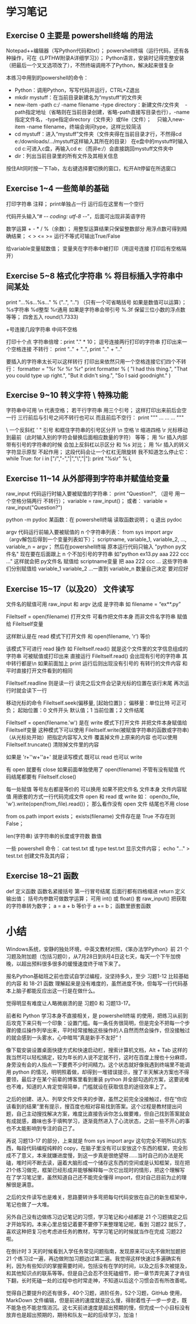 # 学习笔记

## Exercise 0 主要是 powershell终端 的用法

Notepad++编辑器（写Python代码和txt）；
powershell终端（运行代码，还有各种操作，可在《LPTHW附录A详细学习》）；
Python语言，安装时记得完整安装（把最后一个叉叉选项改了），不然终端调用不了Python，解决起来很复杂

本练习中用到的powershell的命令：
* Python：调用Python，写写代码并运行，CTRL+Z退出
* mkdir mystuff：在当前目录新建名为“mystuff”的文件夹
* new-item -path c:/ -name filename -type directory：新建文件/文件夹
    -path指定地址（省略则在当前目录创建，省略-path直接写目录也行），-name指定文件名，-type指定directory（文件夹）或file（文件）；
    只输入new-item -name filename，终端会询问type，这样比较简洁
* cd mystuff：进入“mystuff”文件夹（文件夹得在当前目录才行，不然得cd     e:/downloads/.../mystuff这样输入其所在的目录）
    在e盘中的mystuff时输入cd c:可进入c盘，再输入cd e:（而非e:/）会直接跳回mystuff文件夹中
* dir：列出当前目录里的所有文件及其相关信息

按住Alt同时按一下Tab，左右键选择要切换的窗口，松开Alt停留在所选窗口

## Exercise 1~4 一些简单的基础

打印字符串 注释；
print单独占一行 运行后在这里有一个空行

代码开头输入“# -*- coding: utf-8 -*-”，后面可出现非英语字符

数学运算 + - * / %（余数）；
用整型运算结果只保留整数部分 用浮点数可得到精确结果；
< > <= >= 运行不等式可输出True/False

给variable变量赋数值；
变量夹在字符串中被打印（用逗号连接 打印后有空格隔开）

## Exercise 5~8 格式化字符串 % 将目标插入字符串中间某处

print "...%s...%s..." % ("..", "..") （只有一个可省略括号 如果是数值可以运算）；
%s字符串 %d整型 %r通用 如果是字符串会带引号 %.3f 保留三位小数的浮点数 等等；
四舍五入 round(1.7333)

+号连接几段字符串 中间不空格

打印十个点 字符串倍增：print "." * 10；
逗号连接两行打印的字符串 打印出来一个空格连接 不转行：
    print ".." + "..",
    print ".." + ".."

要插入的字符串太长可以这样转行 打印出来依然只用一个空格连接它们四个不转行：
    formatter = "%r %r %r %r"
    print formatter % (
    "I had this thing.",
    "That you could type up right.",
    "But it didn't sing.",
    "So I said goodnight."
    )

## Exercise 9~10 转义字符 \ 特殊功能

字符串中可用 \n 代表空格；
若干行字符串 用三个引号；
这样打印出来前后会空一行 三行前后与引号之间不转行也可以 而且前后不空行：
    print """
    ...
    ...
    ...
    """

\\ 一个反斜杠 \' \" 引号 和框住字符串的引号区分开 \n 空格 \t 缩进四格 \r 光标移动到最前（此时输入别的字符会替换后面相应数量的字符） 等等；
用 %r 插入内部带有引号的字符串的时候 会加上反斜杠以示区分 和 %s 对比；
用 %r 插入的转义字符显示原型 不起作用；
这段代码会让一个杠杠无限旋转 我不知道怎么停止它：
    while True:
        for i in ["/","-","|","\\","|"]:
            print "%s\r" % i,

## Exercise 11~14 从外部得到字符串并赋值给变量

raw_input 代码运行时输入要被赋值的字符串：
print "Question?", （逗号 用一个空格分隔两行 不转行）；
variable = raw_input()；
或者：
variable = raw_input("Question?")

python -m pydoc 某函数：在 powershell终端 读取函数说明；
q 退出 pydoc

argv 代码运行前输入要被赋值的 n 个字符串列表：
from sys import argv （argv解包后得到一个变量列表如下）；
scriptname, variable_1, variable_2, ..., variable_n = argv；
然后在powershell终端 原本运行代码只输入 "python py文件名" 现在要在后面跟上 n 个不加引号的字符串 如"python ex13.py aaa 222 ccc ..." 这样就会把 py文件名 赋值给 scriptname变量 把 aaa 222 ccc ... 这些字符串们分别赋值给 variable_1 variable_2 ...一直到 variable_n 数量自己决定 要对应好

## Exercise 15~17（以及20） 文件读写

文件名的赋值可用 raw_input 和 argv 达成 是字符串 如 filename = “ex**.py”

FileItself = open(filename) 打开文件 可看作把文件本身 而非文件名字符串 赋值给 FileItself变量

这样默认是在 read 模式下打开文件 和 open(filename, 'r') 等价

该模式下可进行 read 操作 如 FileItself.read() 就是这个文件里的文字信息组成的字符串 可被赋值或打印出来 直接运行 FileItself.read() 会出现有引号的字符串 其中转行都是\n 如果前面加上 print 运行后则出现没有引号的 有转行的文件内容 和平时直接打开文件看到的相同

FileItself.readline 则是读一行 读完之后文件会记录光标的位置在该行末尾 再次运行时就会读下一行

移动光标的命令 FileItself.seek(偏移量, [起始位置])；
偏移量：单位比特 可正可负；
起始位置：0 文件开头 默认值；1 当前位置；2 文件结尾

FileItself = open(filename.'w') 是在 write 模式下打开文件 并把文件本身赋值给 FileItself变量 这种模式下可以使用 FileItself.write(被赋值字符串的函数或字符串) （从光标处开始）把指定内容写入文件 覆盖掉文件上原来的内容 也可以使用 FileItself.truncate() 清除掉文件里的内容

如果是 'r+''w+''a+' 就是读写模式 既可以 read 也可以 write

有 open 就要有 close 如果前面单独使用了 open(filename) 不管有没有赋值 代码结尾都要有 FileItself.close()

每一处赋值 等号左右都是等价的 可以换用 如果不把文件名 文件本身 文件内容赋值 用嵌套的方式一行代码完成文件 open 和 read 或 write 如：
open(to_file, 'w').write(open(from_file).read())；
那么看作没有 open 文件 结尾也不用 close

from os.path import exists；
exists(filename) 文件存在是 True 不存在则 False；

len(字符串) 该字符串的长度或字符数 数值

一些 powershell 命令：
cat test.txt 或 type test.txt 显示文件内容；
echo "..." > test.txt 创建文件及其内容；

## Exercise 18~21 函数

def 定义函数 函数名紧接括号 第一行冒号结尾 后面行都有四格缩进 return 定义输出值；
括号内参数可做数学运算；
可用 int() 或 float() 套 raw_input() 把获取的字符串转为数字；
a = a + b 等价于 a += b；
函数里嵌套函数

# 小结

Windows系统，安静的独处环境，中英文教材对照，《笨办法学Python》前 21 个习题及附加题（包括习题0），从7月28日到8月4日这七天，每天一个下午加傍晚，以超出预料很多很多的缓慢速度终于啃下来了。

报名Python基础班之前也尝试自学过编程，没坚持多久，至少 习题1-12 比较基础的内容 和 18-21 函数 理解起来是没有难度的，虽然进度不快，但每写一行代码基本上脑子都能反应出这一行是在做什么。

觉得明显有难度让人略微崩溃的是 习题0 和 习题13-17。

前者和 Python 学习本身不直接相关，是 powershell终端 的使用，把练习从前到后攻克下来只有一个印象：设置门槛。每一条任务很简明，但是完全不把每一个步骤的傻瓜操作列举出来，平时经常接触这些操作的人自然而然会操作，但没接触过的就会感到一头雾水，心中暗骂“真是新手不友好”！

像下载安装设置桌面快捷方式和快速启动栏，搜索计算机文档，Alt + Tab 这样的我当然可以轻松搞定，较为年长的人说不定就不行，这时在百度上搜也十分麻烦，身旁没有会的人指点一下要费不少时间精力。这个状态就好像我遇到终端里不能调用 python 的情况，明明照着做，却得到一堆错误提示，搜了半天解决方案也不得要领，最后才在某个前辈的博客里看到重装 python 并全部勾选的方案，这要说难也不难，知道的人肯定觉得简单，门槛就设在获取信息的途径效率上了。

之后的创建、进入、列举文件文件夹的步骤，虽然之前完全没接触过，但在“你应该看到的结果”里有提示，搜百度也相对容易找到答案。这个过程是教材提出问题，自己主动搜找解决方案，难度比直接告诉你怎么做要难，但自己找到答案就会有成就感，趣味也多于填鸭学习，逐渐竟然进入了心流状态，之前一些不开心的事也不太能影响到专注的自己了。

再说 习题13-17 的部分，上来就是 from sys import argv 这句完全不明所以的东西，每段代码编程纯粹的 copy，在脑子里没有可以安放这个东西的框架，完全形成不了意义，本来就嫌进度慢，到这一步真是很绝望呀......当时自己的办法是死磕，堆时间不断去读，逼着大脑形成一个储存这东西的空间或是认知框架，现在把21个练习做完，框架已经形成并能够解释每一次它出现时的情形，把这个理解写在了学习笔记里，虽然知道自己还不能完全懂得 import，但对自己目前为止的理解很是满意。

之后的文件读写也是难关，思路要转许多弯把每句代码安放在自己的新生框架中，笔记也做了一大堆。

另外自己没有边做练习边记笔记的习惯，学习笔记和小结都是 21 个习题搞定之后才开始写的。本来心里总惦记着要不要停下来整理笔记呢，看到 习题22 就乐了，喜欢这种把复习也考虑进任务的教材，写学习笔记的时候就当作在完成 习题22 啦。

在倒计时 3 天的时候看到入学任务常见问题指南，发现原来可以先不做附加题把 21 个练习过一遍，再边做附加习题边过第二遍。我觉得这样快速过多遍确实有利，因为有些知识的掌握需要时间，包括没有在学的时间，以及之后多次被提及，和其他知识点的联系等等。但是自己会忍不住死磕细节，把一章节弄完美了才肯往下翻，长时死磕一处的过程中也时常走神，不知道以后这个习惯会否有所改善呢。

觉得自己要提升的还有很多，40个习题，进阶任务，52个习题，GitHub 使用，MarkDown 文件编辑，但是前进的速度就是这么慢，得耐着性子一步一步走，既不能急也不能怠惰消沉。这七天前进速度是超出预期的慢，但完成一个小目标没有放弃也是超出预期的，期待和队友一起的后续学习，加油！
